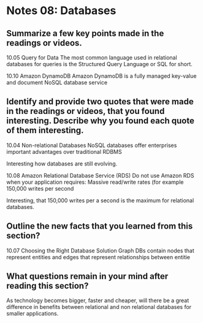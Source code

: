 # Notes 08: Databases

## Summarize a few key points made in the readings or videos.

10.05 Query for Data
The most common language used in relational databases for queries is the Structured Query Language or SQL for short.

10.10 Amazon DynamoDB
Amazon DynamoDB is a fully managed key-value and document NoSQL database service

## Identify and provide two quotes that were made in the readings or videos, that you found interesting. Describe why you found each quote of them interesting.

10.04 Non-relational Databases
NoSQL databases offer enterprises important advantages over traditional RDBMS

Interesting how databases are still evolving.

10.08 Amazon Relational Database Service (RDS)
Do not use Amazon RDS when your application requires:
Massive read/write rates (for example 150,000 writes per second

Interesting, that 150,000 writes per a second is the maximum for relational databases.

## Outline the new facts that you learned from this section?

10.07 Choosing the Right Database Solution
Graph DBs contain nodes that represent entities and edges that represent relationships between entitie

## What questions remain in your mind after reading this section?

As technology becomes bigger, faster and cheaper, will there be a great difference in benefits between relational and non relational databases for smaller applications. 
